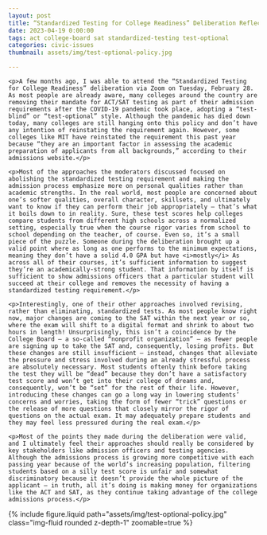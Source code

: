 ```yaml
---
layout: post
title: “Standardized Testing for College Readiness” Deliberation Reflection
date: 2023-04-19 0:00:00
tags: act college-board sat standardized-testing test-optional
categories: civic-issues
thumbnail: assets/img/test-optional-policy.jpg

---
```


<div>

    <p>A few months ago, I was able to attend the “Standardized Testing for College Readiness” deliberation via Zoom on Tuesday, February 28. As most people are already aware, many colleges around the country are removing their mandate for ACT/SAT testing as part of their admission requirements after the COVID-19 pandemic took place, adopting a “test-blind” or “test-optional” style. Although the pandemic has died down today, many colleges are still hanging onto this policy and don’t have any intention of reinstating the requirement again. However, some colleges like MIT have reinstated the requirement this past year because “they are an important factor in assessing the academic preparation of applicants from all backgrounds,” according to their admissions website.</p>

    <p>Most of the approaches the moderators discussed focused on abolishing the standardized testing requirement and making the admission process emphasize more on personal qualities rather than academic strengths. In the real world, most people are concerned about one’s softer qualities, overall character, skillsets, and ultimately want to know if they can perform their job appropriately — that’s what it boils down to in reality. Sure, these test scores help colleges compare students from different high schools across a normalized setting, especially true when the course rigor varies from school to school depending on the teacher, of course. Even so, it’s a small piece of the puzzle. Someone during the deliberation brought up a valid point where as long as one performs to the minimum expectations, meaning they don’t have a solid 4.0 GPA but have <i>mostly</i> As across all of their courses, it’s sufficient information to suggest they’re an academically-strong student. That information by itself is sufficient to show admissions officers that a particular student will succeed at their college and removes the necessity of having a standardized testing requirement.</p>

    <p>Interestingly, one of their other approaches involved revising, rather than eliminating, standardized tests. As most people know right now, major changes are coming to the SAT within the next year or so, where the exam will shift to a digital format and shrink to about two hours in length! Unsurprisingly, this isn’t a coincidence by the College Board — a so-called “nonprofit organization” — as fewer people are signing up to take the SAT and, consequently, losing profits. But these changes are still insufficient — instead, changes that alleviate the pressure and stress involved during an already stressful process are absolutely necessary. Most students oftenly think before taking the test they will be “dead” because they don’t have a satisfactory test score and won’t get into their college of dreams and, consequently, won’t be “set” for the rest of their life. However, introducing these changes can go a long way in lowering students’ concerns and worries, taking the form of fewer “trick” questions or the release of more questions that closely mirror the rigor of questions on the actual exam. It may adequately prepare students and they may feel less pressured during the real exam.</p>

    <p>Most of the points they made during the deliberation were valid, and I ultimately feel their approaches should really be considered by key stakeholders like admission officers and testing agencies. Although the admissions process is growing more competitive with each passing year because of the world’s increasing population, filtering students based on a silly test score is unfair and somewhat discriminatory because it doesn’t provide the whole picture of the applicant — in truth, all it’s doing is making money for organizations like the ACT and SAT, as they continue taking advantage of the college admissions process.</p>

</div>

<div class="row mt-3">
    <div class="col-sm mt-3 mt-md-0">
        {% include figure.liquid path="assets/img/test-optional-policy.jpg" class="img-fluid rounded z-depth-1" zoomable=true %}
    </div>
</div>
